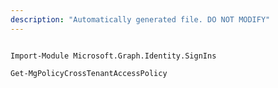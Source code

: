 ```yaml
---
description: "Automatically generated file. DO NOT MODIFY"
---
```


```powershellv2

Import-Module Microsoft.Graph.Identity.SignIns

Get-MgPolicyCrossTenantAccessPolicy

```